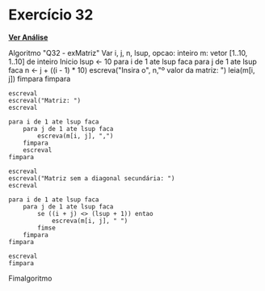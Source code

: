 # Exercício 32

[**Ver Análise**](Analise32.md)

Algoritmo "Q32 - exMatriz"
Var
    i, j, n, lsup, opcao: inteiro
    m: vetor [1..10, 1..10] de inteiro
Inicio
    lsup <- 10
    para i de 1 ate lsup faca
        para j de 1 ate lsup faca
            n <- j + ((i - 1) * 10)
            escreva("Insira o", n,"º valor da matriz: ")
            leia(m[i, j])
        fimpara
    fimpara
    
    escreval
    escreval("Matriz: ")
    escreval
    
    para i de 1 ate lsup faca
        para j de 1 ate lsup faca
            escreva(m[i, j], ",")
        fimpara
        escreval
    fimpara
    
    escreval
    escreval("Matriz sem a diagonal secundária: ")
    escreval
    
    para i de 1 ate lsup faca
        para j de 1 ate lsup faca
            se ((i + j) <> (lsup + 1)) entao
                escreva(m[i, j], " ")
            fimse
        fimpara
    fimpara
    
    escreval
    fimpara
Fimalgoritmo
